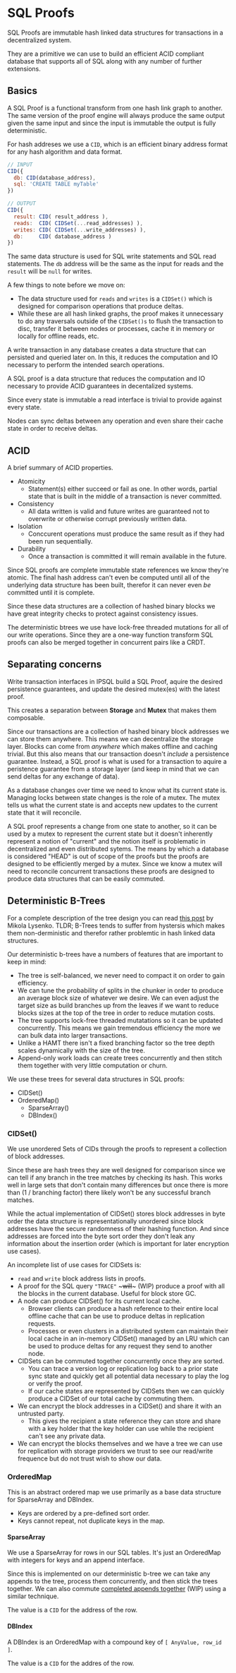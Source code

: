 # SQL Proofs

SQL Proofs are immutable hash linked data structures for transactions
in a decentralized system.

They are a primitive we can use to build an efficient ACID compliant database
that supports all of SQL along with any number of further extensions.

## Basics

A SQL Proof is a functional transform from one hash link graph to another.
The same version of the proof engine will always produce the same output given the same input and since the input is immutable the output is fully deterministic.

For hash addreses we use a `CID`, which is an efficient binary address format for any
hash algorithm and data format.

```js
// INPUT
CID({
  db: CID(database_address),
  sql: 'CREATE TABLE myTable'
})

// OUTPUT
CID({
  result: CID( result_address ),
  reads:  CID( CIDSet(...read_addresses) ),
  writes: CID( CIDSet(...write_addresses) ),
  db:     CID( database_address )
})
```

The same data structure is used for SQL write statements and SQL read statements. The `db`
address will be the same as the input for reads and the `result` will be `null` for writes.

A few things to note before we move on:

* The data structure used for `reads` and `writes` is a `CIDSet()` which is designed
  for comparison operations that produce deltas.
* While these are all hash linked graphs, the proof makes it unnecessary to do any traversals
  outside of the `CIDSet()s` to flush the transaction to disc, transfer it between nodes or processes,
  cache it in memory or locally for offline reads, etc.

A write transaction in any database creates a data structure that can persisted and
queried later on. In this, it reduces the computation and IO necessary to perform the intended
search operations.

A SQL proof is a data structure that reduces the computation and IO necessary to provide
ACID guarantees in decentalized systems.

Since every state is immutable a read interface is trivial to provide against every state.

Nodes can sync deltas between any operation and even share their cache state in order to receive
deltas.

## ACID

A brief summary of ACID properties.

* Atomicity
  * Statement(s) either succeed or fail as one. In other words, partial state that is built
    in the middle of a transaction is never committed.
* Consistency
  * All data written is valid and future writes are guaranteed not to overwrite or otherwise
    corrupt previously written data.
* Isolation
  * Conccurent operations must produce the same result as if they had been run sequentially.
* Durability
  * Once a transaction is committed it will remain available in the future.

Since SQL proofs are complete immutable state references we know they're atomic. The final
hash address can't even be computed until all of the underlying data structure has been built,
therefor it can never even *be* committed until it is complete.

Since these data structures are a collection of hashed binary blocks we have great integrity
checks to protect against consistency issues.

The deterministic btrees we use have lock-free threaded mutations for all of our write operations.
Since they are a one-way function transform SQL proofs can also be merged together in concurrent
pairs like a CRDT.

## Separating concerns

Write transaction interfaces in IPSQL build a SQL Proof, aquire the desired persistence guarantees,
and update the desired mutex(es) with the latest proof.

This creates a separation between **Storage** and **Mutex** that makes them composable.

Since our transactions are a collection of hashed binary block addresses we can store them anywhere.
This means we can decentralize the storage layer. Blocks can come from *anywhere* which makes offline
and caching trivial. But this also means that our transaction doesn't *include* a persistence
guarantee. Instead, a SQL proof is what is used for a transaction to aquire a peristence guarantee
from a storage layer (and keep in mind that we can send deltas for any exchange of data).

As a database changes over time we need to know what its current state is. Managing locks
between state changes is the role of a mutex. The mutex tells us what the current state is
and accepts new updates to the current state that it will reconcile.

A SQL proof represents a change from one state to another, so it can be used by a mutex to
represent the current state but it doesn't inherently represent a notion of "current" and the
notion itself is problematic in decentralized and even distributed sytems. The means
by which a database is considered "HEAD" is out of scope of the proofs but the proofs are designed
to be efficiently merged by a mutex. Since we know a mutex will need to reconcile concurrent transactions
these proofs are designed to produce data structures that can be easily commuted.

## Deterministic B-Trees

For a complete description of the tree design you can read [this post](https://0fps.net/2020/12/19/peer-to-peer-ordered-search-indexes/) by Mikola Lysenko. TLDR; B-Trees tends to suffer from hystersis which makes them
non-derministic and therefor rather problemtic in hash linked data structures.

Our deterministic b-trees have a numbers of features that are important to keep in mind:

* The tree is self-balanced, we never need to compact it on order to gain efficiency.
* We can tune the probability of splits in the chunker in order to produce an average block
  size of whatever we desire. We can even adjust the target size as build branches up from the
  leaves if we want to reduce blocks sizes at the top of the tree in order to reduce mutation costs.
* The tree supports lock-free threaded mutatations so it can be updated concurrently. This means
  we gain tremendous efficiency the more we can bulk data into larger transactions.
* Unlike a HAMT there isn't a fixed branching factor so the tree depth scales dynamically with
  the size of the tree.
* Append-only work loads can create trees concurrently and then stitch them together with
  very little computation or churn.

We use these trees for several data structures in SQL proofs:

* CIDSet()
* OrderedMap()
  * SparseArray()
  * DBIndex()

### CIDSet()

We use unordered Sets of CIDs through the proofs to represent a collection of block addresses.

Since these are hash trees they are well designed for comparison since we can tell if any branch in
the tree matches by checking its hash. This works well in large sets that don't contain many differences
but once there is more than (1 / branching factor) there likely won't be any successful branch
matches.

While the actual implementation of CIDSet() stores block addresses in byte order the data structure
is representationally unordered since block addresses have the secure randomness of their hashing
function. And since addresses are forced into the byte sort order they don't leak any information
about the insertion order (which is important for later encryption use cases).

An incomplete list of use cases for CIDSets is:

* `read` and `write` block address lists in proofs.
* A proof for the SQL query `"TRACE"` ~~~will~~~ (WIP) produce a proof
  with all the blocks in the current database. Useful for block store GC.
* A node can produce CIDSet() for its current local cache.
  * Browser clients can produce a hash reference to their entire local offline
    cache that can be use to produce deltas in replication requests.
  * Processes or even clusters in a distributed system can maintain their local cache in an in-memory
    CIDSet() managed by an LRU which can be used to produce deltas for any request
    they send to another node.
* CIDSets can be commuted together concurrently once they are sorted.
  * You can trace a version log or replication log back to a prior state sync state
    and quickly get all potential data necessary to play the log or verify the proof.
  * If our cache states are represented by CIDSets then we can quickly produce a CIDSet
    of our total cache by commuting them.
* We can encrypt the block addresses in a CIDSet() and share it with an untrusted party.
  * This gives the recipient a state reference they can store and share with a key holder
    that the key holder can use while the recipient can't see any private data.
* We can encrypt the blocks themselves and we have a tree we can use for replication with
  storage providers we trust to see our read/write frequence but do not trust wish to
  show our data.

### OrderedMap

This is an abstract ordered map we use primarily as a base data structure for SparseArray
and DBIndex.

* Keys are ordered by a pre-defined sort order.
* Keys cannot repeat, not duplicate keys in the map.

#### SparseArray

We use a SparseArray for rows in our SQL tables. It's just an OrderedMap with integers for
keys and an append interface.

Since this is implemented on our deterministic b-tree we can take any appends
to the tree, process them concurrently, and then stick the trees together.
We can also commute [completed appends together](https://github.com/mikeal/chunky-trees/issues/1) (WIP)
using a similar technique.

The value is a `CID` for the address of the row.

#### DBIndex

A DBIndex is an OrderedMap with a compound key of `[ AnyValue, row_id ]`.

The value is a `CID` for the addres of the row.
